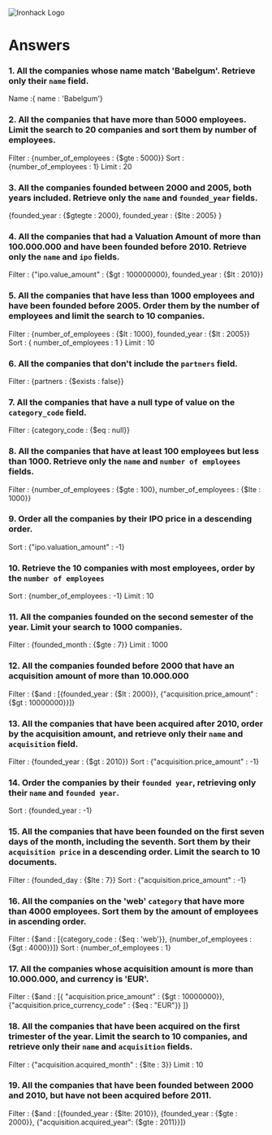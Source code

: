![Ironhack Logo](https://i.imgur.com/1QgrNNw.png)

# Answers

### 1. All the companies whose name match 'Babelgum'. Retrieve only their `name` field.

Name :{ name : 'Babelgum'}

### 2. All the companies that have more than 5000 employees. Limit the search to 20 companies and sort them by **number of employees**.

Filter : {number_of_employees : {$gte : 5000}}
Sort : {number_of_employees : 1}
Limit : 20

### 3. All the companies founded between 2000 and 2005, both years included. Retrieve only the `name` and `founded_year` fields.

{founded_year : {$gtegte : 2000}, founded_year : {$lte : 2005} } 

### 4. All the companies that had a Valuation Amount of more than 100.000.000 and have been founded before 2010. Retrieve only the `name` and `ipo` fields.

Filter : {"ipo.value_amount" : {$gt : 100000000}, founded_year : {$lt : 2010}}

### 5. All the companies that have less than 1000 employees and have been founded before 2005. Order them by the number of employees and limit the search to 10 companies.

Filter : {number_of_employees : {$lt : 1000}, founded_year : {$lt : 2005}}
Sort : { number_of_employees : 1 }
Limit : 10

### 6. All the companies that don't include the `partners` field.

Filter : {partners : {$exists : false}}

### 7. All the companies that have a null type of value on the `category_code` field.

Filter : {category_code : {$eq : null}}

### 8. All the companies that have at least 100 employees but less than 1000. Retrieve only the `name` and `number of employees` fields.

Filter : {number_of_employees : {$gte : 100}, number_of_employees : {$lte : 1000}}

### 9. Order all the companies by their IPO price in a descending order.

Sort : {"ipo.valuation_amount" : -1}

### 10. Retrieve the 10 companies with most employees, order by the `number of employees`

Sort : {number_of_employees : -1}
Limit : 10

### 11. All the companies founded on the second semester of the year. Limit your search to 1000 companies.

Filter : {founded_month : {$gte : 7}}
Limit : 1000

### 12. All the companies founded before 2000 that have an acquisition amount of more than 10.000.000

Filter : {$and : [{founded_year : {$lt : 2000}}, {"acquisition.price_amount" : {$gt : 10000000}}]}

### 13. All the companies that have been acquired after 2010, order by the acquisition amount, and retrieve only their `name` and `acquisition` field.

Filter : {founded_year : {$gt : 2010}}
Sort : {"acquisition.price_amount" : -1}

### 14. Order the companies by their `founded year`, retrieving only their `name` and `founded year`.

Sort : {founded_year : -1}

### 15. All the companies that have been founded on the first seven days of the month, including the seventh. Sort them by their `acquisition price` in a descending order. Limit the search to 10 documents.

Filter : {founded_day : {$lte : 7}}
Sort : {"acquisition.price_amount" : -1}

### 16. All the companies on the 'web' `category` that have more than 4000 employees. Sort them by the amount of employees in ascending order.

Filter : {$and : [{category_code : {$eq : 'web'}}, {number_of_employees : {$gt : 4000}}]}
Sort : {number_of_employees : 1}

### 17. All the companies whose acquisition amount is more than 10.000.000, and currency is 'EUR'.

Filter : {$and : [{ "acquisition.price_amount" : {$gt : 10000000}}, {"acquisition.price_currency_code" : {$eq : "EUR"}} ]}

### 18. All the companies that have been acquired on the first trimester of the year. Limit the search to 10 companies, and retrieve only their `name` and `acquisition` fields.

Filter : {"acquisition.acquired_month" : {$lte : 3}}
Limit : 10

### 19. All the companies that have been founded between 2000 and 2010, but have not been acquired before 2011.

Filter : {$and : [{founded_year : {$lte: 2010}}, {founded_year : {$gte : 2000}}, {"acquisition.acquired_year": {$gte : 2011}}]}
